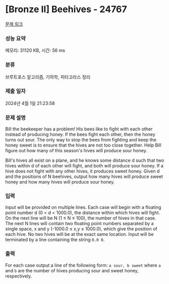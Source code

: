 # [Bronze II] Beehives - 24767 

[문제 링크](https://www.acmicpc.net/problem/24767) 

### 성능 요약

메모리: 31120 KB, 시간: 56 ms

### 분류

브루트포스 알고리즘, 기하학, 피타고라스 정리

### 제출 일자

2024년 4월 1일 21:23:58

### 문제 설명

<p>Bill the beekeeper has a problem! His bees like to fight with each other instead of producing honey. If the bees fight each other, then the honey turns out sour. The only way to stop the bees from fighting and keep the honey sweet is to ensure that the hives are not too close together. Help Bill figure out how many of this season's hives will produce sour honey.</p>

<p>Bill's hives all exist on a plane, and he knows some distance d such that two hives within d of each other will fight, and both will produce sour honey. If a hive does not fight with any other hives, it produces sweet honey. Given d and the positions of N beehives, output how many hives will produce sweet honey and how many hives will produce sour honey.</p>

### 입력 

 <p>Input will be provided on multiple lines. Each case will begin with a floating point number d (0 < d < 1000.0), the distance within which hives will fight. On the next line will be N (1 ≤ N ≤ 100), the number of hives in that case. The next N lines will contain two floating point numbers separated by a single space, x and y (-1000.0 ≤ x,y ≤ 1000.0), which give the position of each hive. No two hives will be at the exact same location. Input will be terminated by a line containing the string <code>0.0 0</code>.</p>

### 출력 

 <p>For each case output a line of the following form: <code>a sour, b sweet</code> where <code>a</code> and <code>b</code> are the number of hives producing sour and sweet honey, respectively.</p>

